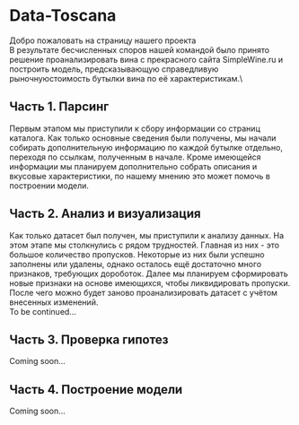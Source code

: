 # Data-Toscana
Добро пожаловать на страницу нашего проекта\
В результате бесчисленных споров нашей командой было принято решение проанализировать вина с прекрасного сайта SimpleWine.ru и 
построить модель, предсказывающую справедливую рыночнуюстоимость бутылки вина по её характеристикам.\

## Часть 1. Парсинг
Первым этапом мы приступили к сбору информации со страниц каталога. Как только основные сведения были получены, мы начали собирать 
дополнительную информацию по каждой бутылке отдельно, переходя по ссылкам, полученным в начале. Кроме имеющейся информации мы планируем
дополнительно собрать описания и вкусовые характеристики, по нашему мнению это может помочь в построении модели.

## Часть 2. Анализ и визуализация
Как только датасет был получен, мы приступили к анализу данных. На этом этапе мы столкнулись с рядом трудностей. Главная из них - это
большое количество пропусков. Некоторые из них были успешно заполнены или удалены, однако осталось ещё достаточно много признаков, 
требующих дороботок. Далее мы планируем сформировать новые признаки на основе имеющихся, чтобы ликвидировать пропуски. После чего 
можно будет заново проанализировать датасет с учётом внесенных изменений.\
To be continued...

## Часть 3. Проверка гипотез
Coming soon...

## Часть 4. Построение модели
Coming soon...

